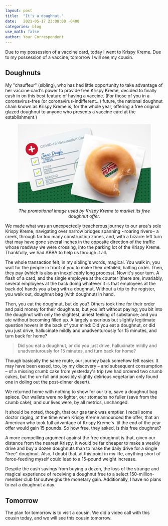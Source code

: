 ```yaml
---
layout: post
title:  "It's a doughnut."
date:   2021-05-17 23:08:00 -0400
categories: blog
use_math: false
author: Your Correspondent
---
```


Due to my possession of a vaccine card, today I went to Krispy Kreme. Due to my possession of a vaccine, tomorrow I will see my cousin.

## Doughnuts

My "chauffeur" (sibling), who has had little opportunity to take advantage of her vaccine card's power to provide free Krispy Kreme, decided to finally cash in on this best feature of having a vaccine. (For those of you in a coronavirus-free (or coronavirus-indifferent...) future, the national doughnut chain known as Krispy Kreme is, for the whole year, offering a free original glazed doughnut to anyone who presents a vaccine card at the establishment.)

<figure class="align-center">
	<p align="center">
		<img src="/images/2021-05-21-free-krispy-kreme-promotion.png" alt="free doughnut promotional image">
	</p>
	<figcaption>
		<p align="center"><i>The promotional image used by Krispy Kreme to market its free doughnut offer.</i></p>
	</figcaption>
</figure> 

We made what was an unexpectedly treacherous journey to our area's sole Krispy Kreme, navigating over narrow bridges spanning ~roaring rivers~ a creek, through far too many construction zones, and, with a bizarre left turn that may have gone several inches in the opposite direction of the traffic whose roadway we were crossing, into the parking lot of the Krispy Kreme. Thankfully, we had ABBA to help us through it all.

The whole transaction felt, in my sibling's words, magical. You walk in, you wait for the people in front of you to make their detailed, halting order. Then, they pay (which is also an inexplicably long process). Now it's your turn. A flash of a card, and the single employee at the counter (there are, invariably, several employees at the back doing whatever it is that employees at the back do) hands you a bag with a doughnut. Without a trip to the register, you walk out, doughnut bag (with doughnut) in hand.

Then, you eat the doughnut, but do you? Others took time for their order and paid money for their doughnuts, but you left without paying; you bit into the doughnut with only the slightest, airiest feeling of substance; and you ate without becoming filled up. A largely unserious but slightly legitimate question hovers in the back of your mind: Did you eat a doughnut, or did you just drive, hallucinate mildly and unadventurously for 15 minutes, and turn back for home?

>Did you eat a doughnut, or did you just drive, hallucinate mildly and unadventurously for 15 minutes, and turn back for home?

Though basically the same route, our journey back somehow felt easier. It may have been eased, too, by my discovery &ndash; and subsequent consumption &ndash; of a missing crumb cake from yesterday's trip (we had ordered two crumb cakes, but the un-full and possibly slightly delirious vegetarian only found one in doling out the post-dinner desert).

We returned home with nothing to show for our trip, save a doughnut bag apiece. Our wallets were no lighter, our stomachs no fuller (save from the crumb cake), and our lives were, by all metrics, unchanged.

It should be noted, though, that our gas tank was emptier. I recall some doctor raging, at the time when Krispy Kreme announced the offer, that an American who took full advantage of Krispy Kreme's 'til the end of the year offer would gain 15 pounds. So how free, they asked, is this free doughnut?

A more compelling argument against the free doughnut is that, given our distance from the nearest Krispy, it would be far cheaper to make a weekly drive and buy a dozen doughnuts than to make the daily drive for a single "free" doughnut. Also, I doubt that, at this point in my life, anything short of force-feeding myself could lead to a 15-pound weight increase.

Despite the cash savings from buying a dozen, the loss of the strange and magical experience of receiving a doughnut free to a select 150-million-member club far outweighs the monetary gain. Additionally, I have no plans to eat a doughnut a day.

## Tomorrow

The plan for tomorrow is to visit a cousin. We did a video call with this cousin today, and we will see this cousin tomorrow.

